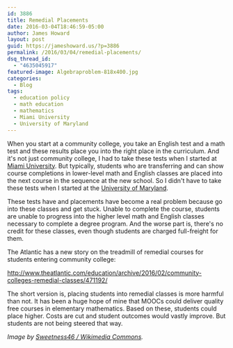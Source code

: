 ```yaml
---
id: 3886
title: Remedial Placements
date: 2016-03-04T18:46:59-05:00
author: James Howard
layout: post
guid: https://jameshoward.us/?p=3886
permalink: /2016/03/04/remedial-placements/
dsq_thread_id:
  - "4635045917"
featured-image: Algebraproblem-818x400.jpg
categories:
  - Blog
tags:
  - education policy
  - math education
  - mathematics
  - Miami University
  - University of Maryland
---
```

When you start at a community college, you take an English test and a math test and these results place you into the right place in the curriculum.  And it's not just community college, I had to take these tests when I started at [Miami University](https://www.miamioh.edu/).  But typically, students who are transferring and can show course completions in lower-level math and English classes are placed into the next course in the sequence at the new school.  So I didn't have to take these tests when I started at the [University of Maryland](http://www.umd.edu/).  

These tests have and placements have become a real problem because go into these classes and get stuck.  Unable to complete the course, students are unable to progress into the higher level math and English classes necessary to complete a degree program.  And the worse part is, there's no credit for these classes, even though students are charged full-freight for them.

The Atlantic has a new story on the treadmill of remedial courses for students entering community college:

  http://www.theatlantic.com/education/archive/2016/02/community-colleges-remedial-classes/471192/

The short version is, placing students into remedial classes is more harmful than not.  It has been a huge hope of mine that MOOCs could deliver quality free courses in elementary mathematics.  Based on these, students could place higher.  Costs are cut and student outcomes would vastly improve. But students are not being steered that way.

_Image by [Sweetness46 / Wikimedia Commons](https://commons.wikimedia.org/wiki/File:Algebraproblem.jpg)._
